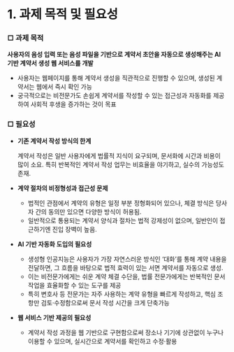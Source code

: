 # 1. 과제 목적 및 필요성

### □ 과제 목적

 **사용자의 음성 입력 또는 음성 파일을 기반으로 계약서 초안을 자동으로 생성해주는 AI 기반 계약서 생성 웹 서비스를 개발** 

- 사용자는 웹페이지를 통해 계약서 생성을 직관적으로 진행할 수 있으며, 생성된 계약서는 웹에서 즉시 확인 가능
- 궁극적으로는 비전문가도 손쉽게 계약서를 작성할 수 있는 접근성과 자동화를 제공하여 사회적 후생을 증가하는 것이 목표

### □ 필요성

- **기존 계약서 작성 방식의 한계**
    
    계약서 작성은 일반 사용자에게 법률적 지식이 요구되며, 문서화에 시간과 비용이 많이 소요. 특히 반복적인 계약서 작성 업무는 비효율을 야기하고, 실수의 가능성도 존재.
    
- **계약 절차의 비정형성과 접근성 문제**
    - 법적인 관점에서 계약의 유형은 일정 부분 정형화되어 있으나, 체결 방식은 당사자 간의 동의만 있으면 다양한 방식이 허용됨.
    - 일반적으로 통용되는 계약서 양식과 절차는 법적 강제성이 없으며, 일반인이 접근하기엔 진입 장벽이 높음.
- **AI 기반 자동화 도입의 필요성**
    - 생성형 인공지능은 사용자가 가장 자연스러운 방식인 ‘대화’를 통해 계약 내용을 전달하면, 그 흐름을 바탕으로 법적 효력이 있는 서면 계약서를 자동으로 생성.
    - 이는 비전문가에게는 쉬운 계약 체결 수단을, 법률 전문가에게는 반복적인 문서 작업을 효율화할 수 있는 도구를 제공
    - 특히 변호사 등 전문가는 자주 사용하는 계약 유형을 빠르게 작성하고, 핵심 조항만 검토·수정함으로써 문서 작성 시간을 크게 단축가능
- **웹 서비스 기반 제공의 필요성**
    - 계약서 작성 과정을 웹 기반으로 구현함으로써 장소나 기기에 상관없이 누구나 이용할 수 있으며, 실시간으로 계약서를 확인하고 수정·활용